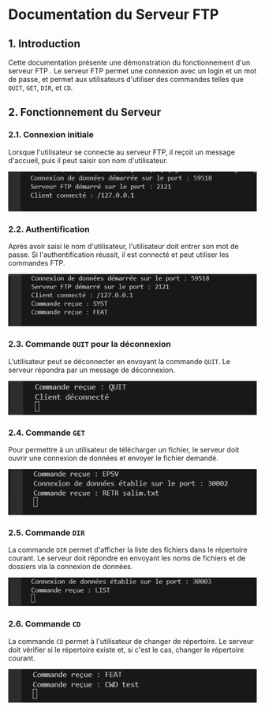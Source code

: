 # Documentation du Serveur FTP

## 1. Introduction

Cette documentation présente une démonstration du fonctionnement d'un serveur FTP . Le serveur FTP permet une connexion avec un login et un mot de passe, et permet aux utilisateurs d'utiliser des commandes telles que `QUIT`, `GET`, `DIR`, et `CD`.

## 2. Fonctionnement du Serveur

### 2.1. Connexion initiale

Lorsque l'utilisateur se connecte au serveur FTP, il reçoit un message d'accueil, puis il peut saisir son nom d'utilisateur.

![Connexion initiale](./images/connexion_initiale.png)

### 2.2. Authentification

Après avoir saisi le nom d'utilisateur, l'utilisateur doit entrer son mot de passe. Si l'authentification réussit, il est connecté et peut utiliser les commandes FTP.

![Authentification réussie](./images/authentification_reussie.png)

### 2.3. Commande `QUIT` pour la déconnexion

L'utilisateur peut se déconnecter en envoyant la commande `QUIT`. Le serveur répondra par un message de déconnexion.

![Commande QUIT](./images/commande_quit.png)



### 2.4. Commande `GET`

Pour permettre à un utilisateur de télécharger un fichier, le serveur doit ouvrir une connexion de données et envoyer le fichier demandé.

![Commande GET](./images/commande_get.png)

### 2.5. Commande `DIR`

La commande `DIR` permet d'afficher la liste des fichiers dans le répertoire courant. Le serveur doit répondre en envoyant les noms de fichiers et de dossiers via la connexion de données.

![Commande DIR](./images/commande_dir.png)

### 2.6. Commande `CD`

La commande `CD` permet à l'utilisateur de changer de répertoire. Le serveur doit vérifier si le répertoire existe et, si c'est le cas, changer le répertoire courant.

![Commande CD](./images/commande_cd.png)








